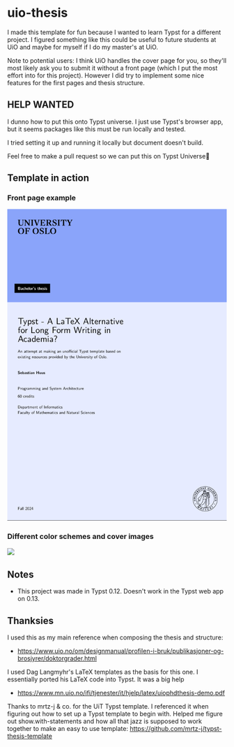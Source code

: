 # uio-thesis

I made this template for fun because I wanted to learn Typst for a different project. I figured something like this could be useful to future students at UiO and maybe for myself if I do my master's at UiO.

Note to potential users: I think UiO handles the cover page for you, so they'll most likely ask you to submit it without a front page (which I put the most effort into for this project). However I did try to implement some nice features for the first pages and thesis structure. 

## HELP WANTED
I dunno how to put this onto Typst universe. I just use Typst's browser app, but it seems packages like this must be run locally and tested. 

I tried setting it up and running it locally but document doesn't build.

Feel free to make a pull request so we can put this on Typst Universe🙌

## Template in action

### Front page example
<img src="thumbnail.png">

### Different color schemes and cover images
<img src="uio-thesis-colors.jpg">

## Notes
- This project was made in Typst 0.12. Doesn't work in the Typst web app on 0.13. 

## Thanksies

I used this as my main reference when composing the thesis and structure:
- https://www.uio.no/om/designmanual/profilen-i-bruk/publikasjoner-og-brosjyrer/doktorgrader.html

I used Dag Langmyhr's LaTeX templates as the basis for this one. I essentially ported his LaTeX code into Typst. It was a big help
- https://www.mn.uio.no/ifi/tjenester/it/hjelp/latex/uiophdthesis-demo.pdf

Thanks to mrtz-j & co. for the UiT Typst template. I referenced it when figuring out how to set up a Typst template to begin with. Helped me figure out show.with-statements and how all that jazz is supposed to work together to make an easy to use template:
https://github.com/mrtz-j/typst-thesis-template